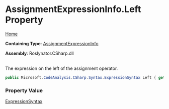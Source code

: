 # AssignmentExpressionInfo\.Left Property

[Home](../../../../../README.md)

**Containing Type**: [AssignmentExpressionInfo](../README.md)

**Assembly**: Roslynator\.CSharp\.dll

\
The expression on the left of the assignment operator\.

```csharp
public Microsoft.CodeAnalysis.CSharp.Syntax.ExpressionSyntax Left { get; }
```

### Property Value

[ExpressionSyntax](https://docs.microsoft.com/en-us/dotnet/api/microsoft.codeanalysis.csharp.syntax.expressionsyntax)

